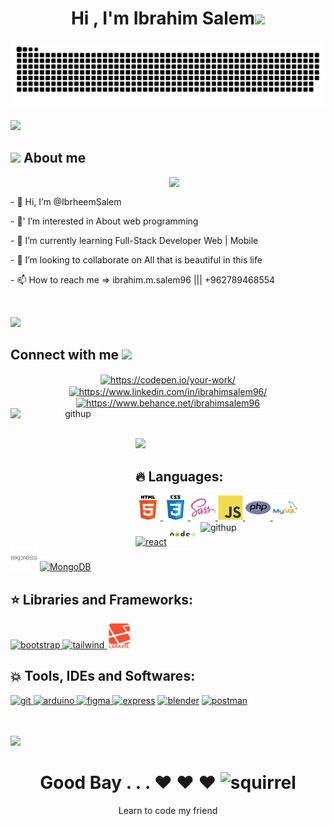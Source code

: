 <h1 align="center">Hi , I'm Ibrahim Salem<img src="https://media.giphy.com/media/hvRJCLFzcasrR4ia7z/giphy.gif" width="35"></h1>


  <p align="center">
  <img src="https://raw.githubusercontent.com/Elanza-48/Elanza-48/main/resources/img/github-contribution-grid-snake.svg" alt="snake"></center>
</p>

<a href="#"><img src="https://user-images.githubusercontent.com/73097560/115834477-dbab4500-a447-11eb-908a-139a6edaec5c.gif"></a>


<p align="center">

 ## <picture><img src = "https://github.com/7oSkaaa/7oSkaaa/blob/main/Images/about_me.gif?raw=true" width = 50px></picture> About me

<picture> <img align="right" src="https://github.com/7oSkaaa/7oSkaaa/blob/main/Images/Right_Side.gif?raw=true" width = 250px></picture>
</p>

<br>

<p>- 👋 Hi, I’m @IbrheemSalem<p>
<p>- 👀' I’m interested in About web programming<p>
<p>- 🌱 I’m currently learning Full-Stack Developer Web | Mobile </p>
<p>- 💞️ I’m looking to collaborate on All that is beautiful in this life<p> 
<p>- 📫 How to reach me => ibrahim.m.salem96 ||| +962789468554<p> 

<br>

<a href="#"><img src="https://user-images.githubusercontent.com/73097560/115834477-dbab4500-a447-11eb-908a-139a6edaec5c.gif"></a>


<h2> Connect with me <img src='https://raw.githubusercontent.com/ShahriarShafin/ShahriarShafin/main/Assets/handshake.gif' width="100px"> </h2>       
<p align="center" ><a href="https://codepen.io/your-work/" target="blank"><img align="center" src="https://raw.githubusercontent.com/rahuldkjain/github-profile-readme-generator/master/src/images/icons/Social/codepen.svg" alt="https://codepen.io/your-work/" height="40" width="40" /></a>
<a href="www.linkedin.com/in/ibrahimsalem96" target="blank"><img align="center" padding="10" src="https://raw.githubusercontent.com/rahuldkjain/github-profile-readme-generator/master/src/images/icons/Social/linked-in-alt.svg" alt="https://www.linkedin.com/in/ibrahimsalem96/" height="40" width="40" /></a>
<a href="https://www.behance.net/ibrahimsalem96" target="blank"><img align="center" src="https://raw.githubusercontent.com/rahuldkjain/github-profile-readme-generator/master/src/images/icons/Social/behance.svg" alt="https://www.behance.net/ibrahimsalem96" height="40" width="40" /></a>
<br>
<a href="#"><img align="left" src="https://octodex.github.com/images/daftpunktocat-guy.gif" alt="githup" height="200" width="200" /></a>
</p>


<br><br>
<a href="#"><img src="https://user-images.githubusercontent.com/73097560/115834477-dbab4500-a447-11eb-908a-139a6edaec5c.gif"></a>


  ## 🔥 Languages:

<p align="left"> 
<a href="https://www.w3.org/html/" target="_blank" rel="noreferrer"> <img src="https://raw.githubusercontent.com/devicons/devicon/master/icons/html5/html5-original-wordmark.svg" alt="html5" width="40" height="40" /> </a>
<a href="https://www.w3schools.com/css/" target="_blank" rel="noreferrer"> <img src="https://raw.githubusercontent.com/devicons/devicon/master/icons/css3/css3-original-wordmark.svg"  alt="css3" width="40" height="40" /> </a>
<a href="https://sass-lang.com" target="_blank" rel="noreferrer"> <img src="https://raw.githubusercontent.com/devicons/devicon/master/icons/sass/sass-original.svg" alt="sass" width="40" height="40" /> </a>
<a href="https://developer.mozilla.org/en-US/docs/Web/JavaScript" target="_blank" rel="noreferrer"> <img src="https://raw.githubusercontent.com/devicons/devicon/master/icons/javascript/javascript-original.svg" alt="javascript" width="40" height="40" /> </a>
<a href="https://www.php.net" target="_blank" rel="noreferrer"> <img src="https://raw.githubusercontent.com/devicons/devicon/master/icons/php/php-original.svg" alt="php" width="40" height="40" /> </a>      
<a href="https://www.mysql.com/" target="_blank" rel="noreferrer"> <img src="https://raw.githubusercontent.com/devicons/devicon/master/icons/mysql/mysql-original-wordmark.svg" alt="mysql" width="40" height="40" /> </a>
  <a href="#"><img align="right" src="https://octodex.github.com/images/daftpunktocat-thomas.gif"alt="githup" height="200" width="200" /></a>
<a href="https://react.dev/"> <img src="https://reactnative.dev/img/header_logo.svg" alt="react" width="43" height="37" /></a>
<a href="https://nodejs.org/en"> <img src="https://raw.githubusercontent.com/devicons/devicon/master/icons/nodejs/nodejs-original-wordmark.svg" alt="react" width="43" height="37" /></a>
<a href="https://expressjs.com/"> <img src="https://raw.githubusercontent.com/devicons/devicon/master/icons/express/express-original-wordmark.svg" alt="react" width="43" height="37" /></a>
  <a href="https://www.mongodb.com/"> <img src="https://global-uploads.webflow.com/628e6648a47e6727d5c69a2a/62f120f634f46f92d05298c6_MongoDB_Logo.svg.png" alt="MongoDB" width="43" height="37" /></a>
</p>
 
 
   
  ## ⭐️ Libraries and Frameworks:

<p align="left" > 


<a href="https://getbootstrap.com/" target="_blank" rel="noreferrer"> <img src="https://www.drupal.org/files/project-images/bootstrap-stack.png" alt="bootstrap" width="40" height="40" /> </a><a href="https://tailwindcss.com/" target="_blank" rel="noreferrer"> <img src="https://logowik.com/content/uploads/images/tailwind-css3232.logowik.com.webp" alt="tailwind" width="40" height="40" /> </a> </a> <a href="https://laravel.com/" target="_blank" rel="noreferrer"> <img src="https://raw.githubusercontent.com/devicons/devicon/master/icons/laravel/laravel-plain-wordmark.svg" alt="laravel" width="40" height="40" /> </a>
     
</p>

   ##  💥  Tools, IDEs and Softwares:

<p align="left"> 
<a href="https://git-scm.com/" target="_blank" rel="noreferrer"> <img src="https://www.vectorlogo.zone/logos/git-scm/git-scm-icon.svg" alt="git" width="40" height="40" /> </a>
<a href="https://www.arduino.cc/" target="_blank" rel="noreferrer"> <img src="https://cdn.worldvectorlogo.com/logos/arduino-1.svg" alt="arduino" width="40" height="40" /> </a>
<a href="https://www.figma.com/" target="_blank" rel="noreferrer"> <img src="https://www.vectorlogo.zone/logos/figma/figma-icon.svg" alt="figma" width="40" height="40" /> </a>
<a href="https://www.mathworks.com/products/matlab.html"> <img src="https://img.stackshare.io/service/1214/h5g3etjnacmazg8oq17z.jpeg" alt="express" width="43" height="37" /></a>
<a href="https://www.blender.org/"> <img src="https://upload.wikimedia.org/wikipedia/commons/thumb/0/0c/Blender_logo_no_text.svg/587px-Blender_logo_no_text.svg.png" alt="blender" width="43" height="37" /></a>
<a href="https://www.postman.com/"> <img src="https://www.vectorlogo.zone/logos/getpostman/getpostman-icon.svg" alt="postman" width="43" height="37" /></a>

 
</p>
<br><br>
<a href="https://www.youtube.com/watch?v=dQw4w9WgXcQ"><img src="https://user-images.githubusercontent.com/73097560/115834477-dbab4500-a447-11eb-908a-139a6edaec5c.gif"></a>

<h1 align="center">Good Bay . . . ❤️ ❤️ ❤️
<img src="https://themusictherapycenter.files.wordpress.com/2019/09/o1qp7h0.gif?w=300&h=219&zoom=2" alt="squirrel" height="200"/> 
</h1>
<p align="center">Learn to code my friend</p>
